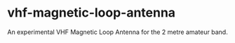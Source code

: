 # vhf-magnetic-loop-antenna
An experimental VHF Magnetic Loop Antenna for the 2 metre amateur band.
